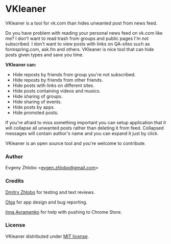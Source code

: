# VKleaner
VKleaner is a tool for vk.com than hides unwanted post from news feed.

Do you have problem with reading your personal news feed on vk.com like me? I don't want to read trash from groups and public pages I'm not subscribed. I don't want to view posts with links on QA-sites such as formspring.com, ask.fm and others. VKleaner is nice tool that can hide posts given types and save you time.

**VKleaner can:**

- Hide reposts by friends from group you're not subscribed.
- Hide reposts by friends from other friends.
- Hide posts with links on different sites.
- Hide posts containing videos and musics.
- Hide sharing of groups.
- Hide sharing of events.
- Hide posts by apps.
- Hide promoted posts.

If you're afraid to miss something important you can setup application that it will collapse all unwanted posts rather than deleting it from feed. Collapsed messages will contain author's name and you can expand it just by click.

VKleaner is an open source tool and you're welcome to contribute.

### Author
Evgeny Zhlobo <<evgen.zhlobo@gmail.com>>

### Credits
[Dmitry Zhlobo](http://github.com/Proghat) for testing and text reviews.

[Olga](https://github.com/le-genda) for app design and bug reporting.

[Inna Avramenko](http://vk.com/lavni) for help with pushing to Chrome Store.

### License
VKleaner distributed under [MIT license](https://github.com/EvgenyZhlobo/VKleaner/wiki/License).
